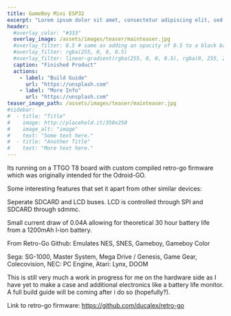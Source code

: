 ```yaml
---
title: GameBoy Mini ESP32
excerpt: "Lorem ipsum dolor sit amet, consectetur adipiscing elit, sed do eiusmod tempor incididunt ut labore et dolore magna aliqua. Ut enim ad minim veniam, quis nostrud exercitation ullamco laboris nisi ut aliquip ex ea commodo consequat. Duis aute irure dolor in reprehenderit in voluptate velit esse cillum dolore eu fugiat nulla pariatur. Excepteur sint occaecat cupidatat non proident, sunt in culpa qui officia deserunt mollit anim id est laborum."
header:
  #overlay_color: "#333"
  overlay_image: /assets/images/teaser/mainteaser.jpg
  #overlay_filter: 0.5 # same as adding an opacity of 0.5 to a black background
  #overlay_filter: rgba(255, 0, 0, 0.5)
  #overlay_filter: linear-gradient(rgba(255, 0, 0, 0.5), rgba(0, 255, 255, 0.5))
  caption: "Finished Product"
  actions:
    - label: "Build Guide"
      url: "https://unsplash.com"
    - label: "More Info"
      url: "https://unsplash.com"
teaser_image_path: /assets/images/teaser/mainteaser.jpg
#sidebar:
#  - title: "Title"
#    image: http://placehold.it/350x250
#    image_alt: "image"
#    text: "Some text here."
#  - title: "Another Title"
#    text: "More text here."
---
```


Its running on a TTGO T8 board with custom compiled retro-go firmware which was originally intended for the Odroid-GO.

Some interesting features that set it apart from other similar devices:

Seperate SDCARD and LCD buses. LCD is controlled through SPI and SDCARD through sdmmc.

Small current draw of 0.04A allowing for theoretical 30 hour battery life from a 1200mAh l-ion battery.

From Retro-Go Github: Emulates NES, SNES, Gameboy, Gameboy Color

Sega: SG-1000, Master System, Mega Drive / Genesis, Game Gear, Colecovision, NEC: PC Engine, Atari: Lynx, DOOM

This is still very much a work in progress for me on the hardware side as I have yet to make a case and additional electronics like a battery life monitor. A full build guide will be coming after i do so (hopefully?).

Link to retro-go firmware: https://github.com/ducalex/retro-go
